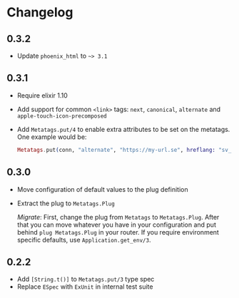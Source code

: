 # Changelog

## 0.3.2
- Update `phoenix_html` to `~> 3.1`

## 0.3.1
- Require elixir 1.10
- Add support for common `<link>` tags: `next`, `canonical`, `alternate`
  and `apple-touch-icon-precomposed`
- Add `Metatags.put/4` to enable extra attributes to be set on the metatags.
  One example would be:

  ```elixir
  Metatags.put(conn, "alternate", "https://my-url.se", hreflang: "sv_SE")
  ```

## 0.3.0
- Move configuration of default values to the plug definition
- Extract the plug to `Metatags.Plug`

  *Migrate*:
  First, change the plug from `Metatags` to `Metatags.Plug`.
  After that you can move whatever you have in your configuration and put
  behind `plug Metatags.Plug` in your router. If you require environment
  specific defaults, use `Application.get_env/3`.

## 0.2.2
- Add `[String.t()]` to `Metatags.put/3` type spec
- Replace `ESpec` with `ExUnit` in internal test suite

